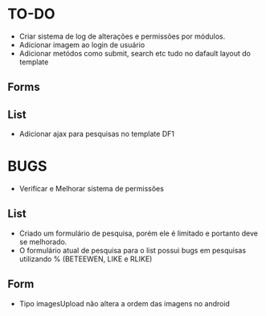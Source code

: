 TO-DO
=====
- Criar sistema de log de alterações e permissões por módulos.
- Adicionar imagem ao login de usuário
- Adicionar metódos como submit, search etc tudo no dafault layout do template

Forms
-----

List
----
- Adicionar ajax para pesquisas no template DF1

BUGS
====
- Verificar e Melhorar sistema de permissões

List
----
- Criado um formulário de pesquisa, porém ele é limitado e portanto deve se melhorado.
- O formulário atual de pesquisa para o list possui bugs em pesquisas utilizando % (BETEEWEN, LIKE e RLIKE)

Form
----
- Tipo imagesUpload não altera a ordem das imagens no android